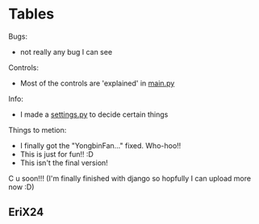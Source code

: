 # Tables
Bugs:
 - not really any bug I can see

Controls:
 - Most of the controls are 'explained' in <u>main.py</u>

Info:
 - I made a <u>settings.py</u> to decide certain things

Things to metion:
 - I finally got the "YongbinFan..." fixed. Who-hoo!!
 - This is just for fun!! :D
 - This isn't the final version!

C u soon!!! (I'm finally finished with django so hopfully I can upload more now :D)

## EriX24
